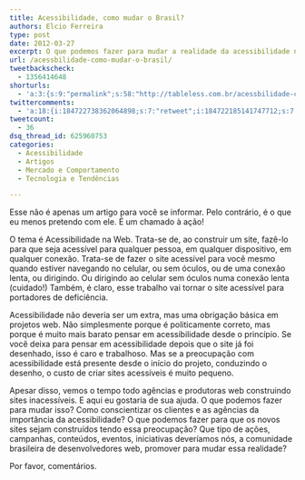 ```yaml
---
title: Acessibilidade, como mudar o Brasil?
authors: Elcio Ferreira
type: post
date: 2012-03-27
excerpt: O que podemos fazer para mudar a realidade da acessibilidade no desenvolvimento de sites no Brasil? Participe.
url: /acessbilidade-como-mudar-o-brasil/
tweetbackscheck:
  - 1356414648
shorturls:
  - 'a:3:{s:9:"permalink";s:58:"http://tableless.com.br/acessbilidade-como-mudar-o-brasil/";s:7:"tinyurl";s:26:"http://tinyurl.com/c8fblx7";s:4:"isgd";s:19:"http://is.gd/bZRVCy";}'
twittercomments:
  - 'a:18:{i:184722738362064898;s:7:"retweet";i:184722185141747712;s:7:"retweet";i:184677925747040257;s:7:"retweet";i:184661811453362176;s:7:"retweet";i:184661603680133120;s:7:"retweet";i:184661144319950848;s:7:"retweet";i:187567659720785920;s:7:"retweet";i:187540113889296384;s:7:"retweet";i:187315649230548992;s:7:"retweet";i:191516769884700672;s:7:"retweet";i:191516516229980160;s:7:"retweet";i:191321319743299586;s:7:"retweet";i:191308113654198272;s:7:"retweet";i:191305454805188608;s:7:"retweet";i:191303925218033664;s:7:"retweet";i:202412788713394176;s:7:"retweet";i:215452429053992960;s:7:"retweet";i:223417772305166338;s:7:"retweet";}'
tweetcount:
  - 36
dsq_thread_id: 625960753
categories:
  - Acessibilidade
  - Artigos
  - Mercado e Comportamento
  - Tecnologia e Tendências

---
```

Esse não é apenas um artigo para você se informar. Pelo contrário, é o que eu menos pretendo com ele. É um chamado à ação!

O tema é Acessibilidade na Web. Trata-se de, ao construir um site, fazê-lo para que seja acessível para qualquer pessoa, em qualquer dispositivo, em qualquer conexão. Trata-se de fazer o site acessível para você mesmo quando estiver navegando no celular, ou sem óculos, ou de uma conexão lenta, ou dirigindo. Ou dirigindo ao celular sem óculos numa conexão lenta (cuidado!) Também, é claro, esse trabalho vai tornar o site acessível para portadores de deficiência.

Acessibilidade não deveria ser um extra, mas uma obrigação básica em projetos web. Não simplesmente porque é politicamente correto, mas porque é muito mais barato pensar em acessibilidade desde o princípio. Se você deixa para pensar em acessibilidade depois que o site já foi desenhado, isso é caro e trabalhoso. Mas se a preocupação com acessibilidade está presente desde o início do projeto, conduzindo o desenho, o custo de criar sites acessíveis é muito pequeno.

Apesar disso, vemos o tempo todo agências e produtoras web construindo sites inacessíveis. E aqui eu gostaria de sua ajuda. O que podemos fazer para mudar isso? Como conscientizar os clientes e as agências da importância da acessibilidade? O que podemos fazer para que os novos sites sejam construídos tendo essa preocupação? Que tipo de ações, campanhas, conteúdos, eventos, iniciativas deveríamos nós, a comunidade brasileira de desenvolvedores web, promover para mudar essa realidade?

Por favor, comentários.